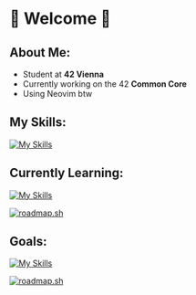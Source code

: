 # 🤍 Welcome 🤍

## About Me:
- Student at **42 Vienna**
- Currently working on the 42 **Common Core**
- Using Neovim btw

## My Skills:

[![My Skills](https://skillicons.dev/icons?i=c,html,css)](https://skillicons.dev)

## Currently Learning:

[![My Skills](https://skillicons.dev/icons?i=js)](https://skillicons.dev)

[![roadmap.sh](https://roadmap.sh/card/wide/66490832bc68b74d9bc4656a?variant=dark&roadmaps=javascript)](https://roadmap.sh)

## Goals:

[![My Skills](https://skillicons.dev/icons?i=cpp,rust,cs)](https://skillicons.dev)

[![roadmap.sh](https://roadmap.sh/card/tall/66490832bc68b74d9bc4656a?variant=dark&roadmaps=full-stack%2Cjavascript%2Crust)](https://roadmap.sh)
